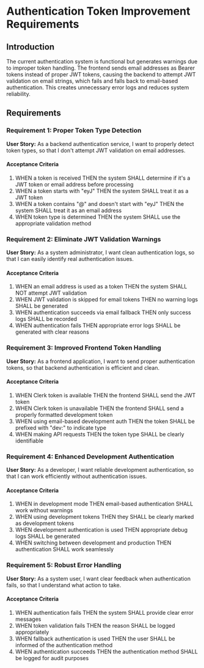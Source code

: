 # Authentication Token Improvement Requirements

## Introduction

The current authentication system is functional but generates warnings due to improper token handling. The frontend sends email addresses as Bearer tokens instead of proper JWT tokens, causing the backend to attempt JWT validation on email strings, which fails and falls back to email-based authentication. This creates unnecessary error logs and reduces system reliability.

## Requirements

### Requirement 1: Proper Token Type Detection

**User Story:** As a backend authentication service, I want to properly detect token types, so that I don't attempt JWT validation on email addresses.

#### Acceptance Criteria

1. WHEN a token is received THEN the system SHALL determine if it's a JWT token or email address before processing
2. WHEN a token starts with "eyJ" THEN the system SHALL treat it as a JWT token
3. WHEN a token contains "@" and doesn't start with "eyJ" THEN the system SHALL treat it as an email address
4. WHEN token type is determined THEN the system SHALL use the appropriate validation method

### Requirement 2: Eliminate JWT Validation Warnings

**User Story:** As a system administrator, I want clean authentication logs, so that I can easily identify real authentication issues.

#### Acceptance Criteria

1. WHEN an email address is used as a token THEN the system SHALL NOT attempt JWT validation
2. WHEN JWT validation is skipped for email tokens THEN no warning logs SHALL be generated
3. WHEN authentication succeeds via email fallback THEN only success logs SHALL be recorded
4. WHEN authentication fails THEN appropriate error logs SHALL be generated with clear reasons

### Requirement 3: Improved Frontend Token Handling

**User Story:** As a frontend application, I want to send proper authentication tokens, so that backend authentication is efficient and clean.

#### Acceptance Criteria

1. WHEN Clerk token is available THEN the frontend SHALL send the JWT token
2. WHEN Clerk token is unavailable THEN the frontend SHALL send a properly formatted development token
3. WHEN using email-based development auth THEN the token SHALL be prefixed with "dev:" to indicate type
4. WHEN making API requests THEN the token type SHALL be clearly identifiable

### Requirement 4: Enhanced Development Authentication

**User Story:** As a developer, I want reliable development authentication, so that I can work efficiently without authentication issues.

#### Acceptance Criteria

1. WHEN in development mode THEN email-based authentication SHALL work without warnings
2. WHEN using development tokens THEN they SHALL be clearly marked as development tokens
3. WHEN development authentication is used THEN appropriate debug logs SHALL be generated
4. WHEN switching between development and production THEN authentication SHALL work seamlessly

### Requirement 5: Robust Error Handling

**User Story:** As a system user, I want clear feedback when authentication fails, so that I understand what action to take.

#### Acceptance Criteria

1. WHEN authentication fails THEN the system SHALL provide clear error messages
2. WHEN token validation fails THEN the reason SHALL be logged appropriately
3. WHEN fallback authentication is used THEN the user SHALL be informed of the authentication method
4. WHEN authentication succeeds THEN the authentication method SHALL be logged for audit purposes